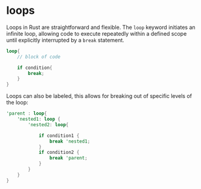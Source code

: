 # loops

Loops in Rust are straightforward and flexible. The `loop` keyword initiates an infinite loop, allowing code to execute repeatedly within a defined scope until explicitly interrupted by a `break` statement.

```rust
loop{
    // block of code

    if condition{
        break;
    }
}
```


Loops can also be labeled, this allows for breaking out of specific levels of the loop:
```rust
'parent : loop{
    'nested1: loop {
        'nested2: loop{

            if condition1 {
                break 'nested1;
            }
            if condition2 {
                break 'parent;
            }
        }
    }
}
```
